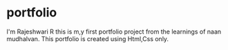 # portfolio
I'm Rajeshwari R this is m,y first portfolio project from the learnings of naan mudhalvan.
This portfolio is created using Html,Css only.
